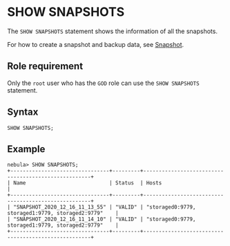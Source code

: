 # SHOW SNAPSHOTS

The `SHOW SNAPSHOTS` statement shows the information of all the snapshots.

For how to create a snapshot and backup data, see [Snapshot](../../../7.data-security/3.manage-snapshot.md).

## Role requirement

Only the `root` user who has the `GOD` role can use the `SHOW SNAPSHOTS` statement.

## Syntax

```ngql
SHOW SNAPSHOTS;
```

## Example

```ngql
nebula> SHOW SNAPSHOTS;
+--------------------------------+---------+-----------------------------------------------------+
| Name                           | Status  | Hosts                                               |
+--------------------------------+---------+-----------------------------------------------------+
| "SNAPSHOT_2020_12_16_11_13_55" | "VALID" | "storaged0:9779, storaged1:9779, storaged2:9779"    |
| "SNAPSHOT_2020_12_16_11_14_10" | "VALID" | "storaged0:9779, storaged1:9779, storaged2:9779"    |
+--------------------------------+---------+-----------------------------------------------------+
```
